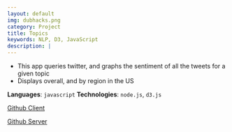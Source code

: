 ```yaml
---
layout: default
img: dubhacks.png
category: Project
title: Topics
keywords: NLP, D3, JavaScript
description: |
---
```


* This app queries twitter, and graphs the sentiment of all the tweets for a given topic
* Displays overall, and by region in the US

**Languages**: `javascript`
**Technologies**: `node.js`, `d3.js`

[Github Client](https://github.com/AkshatSh/Topics)

[Github Server](https://github.com/AkshatSh/TopicsClient)